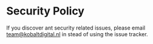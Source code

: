 # Security Policy

If you discover ant security related issues, please email [team@kobaltdigital.nl](mailto:team@kobaltdigital.nl) in stead of using the issue tracker.